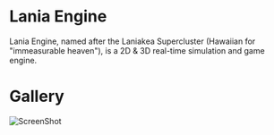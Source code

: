 # Lania Engine

Lania Engine, named after the Laniakea Supercluster (Hawaiian for "immeasurable heaven"), is a 2D & 3D real-time simulation and game engine.

# Gallery

![ScreenShot](https://jean-louish.github.io/LaniaEngine/Documentation/Images/sprite_test.png)